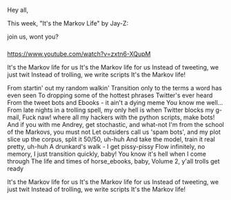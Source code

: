 Hey all,

This week, "It's the Markov Life" by Jay-Z:

join us, wont you?

#####
https://www.youtube.com/watch?v=zxtn6-XQupM

It's the Markov life for us
It's the Markov life for us
Instead of tweeting, we just twit
Instead of trolling, we write scripts
It's the Markov life!

From startin' out my random walkin'
Transition only to the terms a word has even seen 
To dropping some of the hottest phrases Twitter's ever heard
From the tweet bots and Ebooks - it ain't a dying meme
You know me well...
From late nights in a trolling spell, my only hell
is when Twitter blocks my g-mail, Fuck naw!
where all my hackers with the python scripts, make bots!
And if you with me Andrey, get stochastic, and what-not
I'm from the school of the Markovs, you must not
Let outsiders call us 'spam bots', and my plot
slice up the corpus, split it 50/50, uh-huh
And take the model, train it real pretty, uh-huh
A drunkard's walk - I get pissy-pissy
Flow infinitely, no memory, I just transition quickly, baby!
You know it's hell when I come through
The life and times of horse_ebooks, baby, Volume 2, y'all trolls get ready

It's the Markov life for us
It's the Markov life for us
Instead of tweeting, we just twit
Instead of trolling, we write scripts
It's the Markov life!